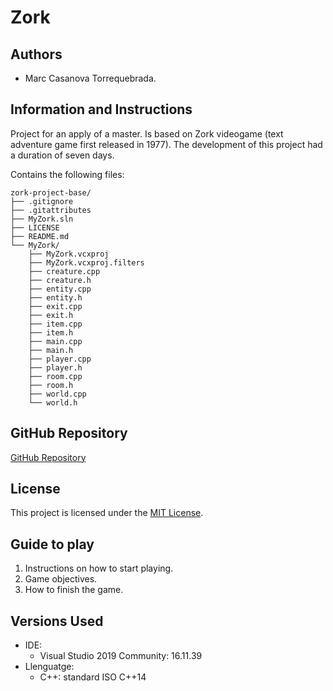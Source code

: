 # Zork

## Authors

- Marc Casanova Torrequebrada.

## Information and Instructions

Project for an apply of a master. Is based on Zork videogame (text adventure game first released in 1977). The development of this project had a duration of seven days.

Contains the following files:

```plaintext
zork-project-base/
├── .gitignore
├── .gitattributes
├── MyZork.sln
├── LICENSE
├── README.md
└── MyZork/
    ├── MyZork.vcxproj
    ├── MyZork.vcxproj.filters
    ├── creature.cpp
    ├── creature.h
    ├── entity.cpp
    ├── entity.h
    ├── exit.cpp
    ├── exit.h
    ├── item.cpp
    ├── item.h
    ├── main.cpp
    ├── main.h
    ├── player.cpp
    ├── player.h
    ├── room.cpp
    ├── room.h
    ├── world.cpp
    └── world.h
```

## GitHub Repository

[GitHub Repository](https://github.com/SirKaza/MyZork)

## License

This project is licensed under the [MIT License](LICENSE).

## Guide to play

1. Instructions on how to start playing.
2. Game objectives.
3. How to finish the game.

## Versions Used

- IDE: 
  - Visual Studio 2019 Community: 16.11.39
- Llenguatge:
  - C++: standard ISO C++14
